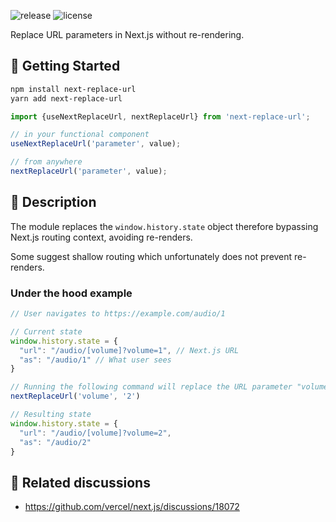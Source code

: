 ![release](https://img.shields.io/github/v/release/bamdadfr/next-replace-url)
![license](https://img.shields.io/github/license/bamdadfr/next-replace-url)

Replace URL parameters in Next.js without re-rendering.

## 🚀 Getting Started

```bash
npm install next-replace-url
yarn add next-replace-url
```

```javascript
import {useNextReplaceUrl, nextReplaceUrl} from 'next-replace-url';

// in your functional component
useNextReplaceUrl('parameter', value);

// from anywhere
nextReplaceUrl('parameter', value);
```

## 📖️ Description

The module replaces the `window.history.state` object therefore bypassing Next.js routing context, avoiding re-renders.

Some suggest shallow routing which unfortunately does not prevent re-renders.

### Under the hood example

```javascript
// User navigates to https://example.com/audio/1

// Current state
window.history.state = {
  "url": "/audio/[volume]?volume=1", // Next.js URL
  "as": "/audio/1" // What user sees
}

// Running the following command will replace the URL parameter "volume" with "2"
nextReplaceUrl('volume', '2')

// Resulting state
window.history.state = {
  "url": "/audio/[volume]?volume=2",
  "as": "/audio/2"
}
```

## 📖️ Related discussions

- https://github.com/vercel/next.js/discussions/18072
